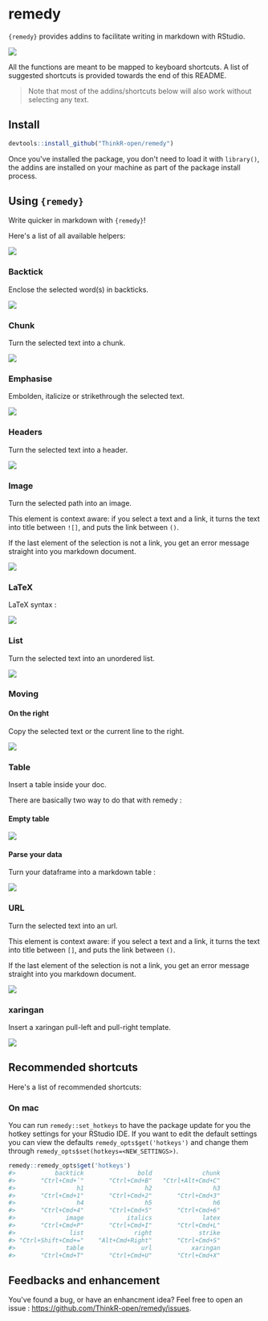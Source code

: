 <!-- README.md is generated from README.Rmd. Please edit that file -->
remedy
======

`{remedy}` provides addins to facilitate writing in markdown with RStudio.

![](remedy_example.gif)

All the functions are meant to be mapped to keyboard shortcuts. A list of suggested shortcuts is provided towards the end of this README.

> Note that most of the addins/shortcuts below will also work without selecting any text.

Install
-------

``` r
devtools::install_github("ThinkR-open/remedy")
```

Once you've installed the package, you don't need to load it with `library()`, the addins are installed on your machine as part of the package install process.

Using `{remedy}`
----------------

Write quicker in markdown with `{remedy}`!

Here's a list of all available helpers:

![](readme_gif/remedy_example.gif)

### Backtick

Enclose the selected word(s) in backticks.

![](readme_gif/backtick.gif)

### Chunk

Turn the selected text into a chunk.

![](readme_gif/chunck.gif)

### Emphasise

Embolden, italicize or strikethrough the selected text.

![](readme_gif/emphasise.gif)

### Headers

Turn the selected text into a header.

![](readme_gif/header.gif)

### Image

Turn the selected path into an image.

This element is context aware: if you select a text and a link, it turns the text into title between `![]`, and puts the link between `()`.

If the last element of the selection is not a link, you get an error message straight into you markdown document.

![](readme_gif/image.gif)

### LaTeX

LaTeX syntax :

![](readme_gif/latex.gif)

### List

Turn the selected text into an unordered list.

![](readme_gif/list.gif)

### Moving

#### On the right

Copy the selected text or the current line to the right.

![](readme_gif/right.gif)

### Table

Insert a table inside your doc.

There are basically two way to do that with remedy :

#### Empty table

![](readme_gif/table.gif)

#### Parse your data

Turn your dataframe into a markdown table :

![](readme_gif/table_remedy.gif)

### URL

Turn the selected text into an url.

This element is context aware: if you select a text and a link, it turns the text into title between `[]`, and puts the link between `()`.

If the last element of the selection is not a link, you get an error message straight into you markdown document.

![](readme_gif/url.gif)

### xaringan

Insert a xaringan pull-left and pull-right template.

![](readme_gif/xaringan.gif)

Recommended shortcuts
---------------------

Here's a list of recommended shortcuts:

### On mac

You can run `remedy::set_hotkeys` to have the package update for you the hotkey settings for your RStudio IDE. If you want to edit the default settings you can view the defaults `remedy_opts$get('hotkeys')` and change them through `remedy_opts$set(hotkeys=<NEW_SETTINGS>)`.

``` r
remedy::remedy_opts$get('hotkeys')
#>           backtick               bold              chunk 
#>       "Ctrl+Cmd+`"       "Ctrl+Cmd+B"   "Ctrl+Alt+Cmd+C" 
#>                 h1                 h2                 h3 
#>       "Ctrl+Cmd+1"       "Ctrl+Cmd+2"       "Ctrl+Cmd+3" 
#>                 h4                 h5                 h6 
#>       "Ctrl+Cmd+4"       "Ctrl+Cmd+5"       "Ctrl+Cmd+6" 
#>              image            italics              latex 
#>       "Ctrl+Cmd+P"       "Ctrl+Cmd+I"       "Ctrl+Cmd+L" 
#>               list              right             strike 
#> "Ctrl+Shift+Cmd+="    "Alt+Cmd+Right"       "Ctrl+Cmd+S" 
#>              table                url           xaringan 
#>       "Ctrl+Cmd+T"       "Ctrl+Cmd+U"       "Ctrl+Cmd+X"
```

<!-- 
Due to a [limitation](https://community.rstudio.com/t/keyboard-shortcut-for-addin-in-dcf-file/2753) currently of the IDE you will need to restart the IDE once for the hotkeys to be initialized. 
-->
Feedbacks and enhancement
-------------------------

You've found a bug, or have an enhancment idea? Feel free to open an issue : <https://github.com/ThinkR-open/remedy/issues>.
